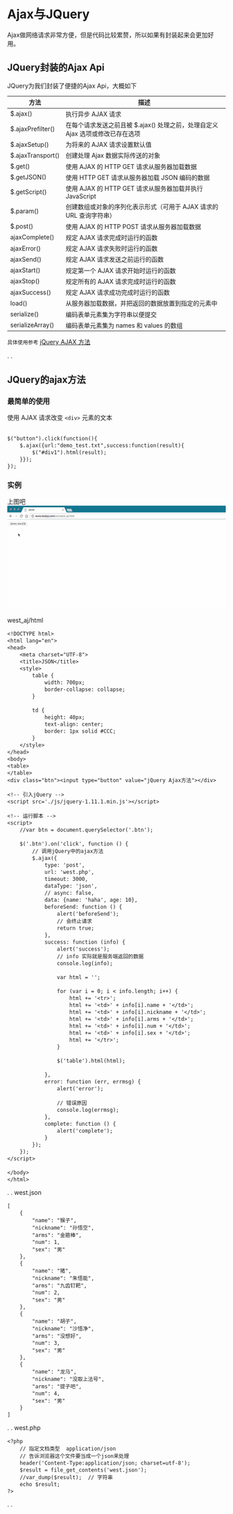 # Ajax与JQuery


Ajax做网络请求非常方便，但是代码比较累赘，所以如果有封装起来会更加好用。

## JQuery封装的Ajax Api


JQuery为我们封装了便捷的Ajax Api，大概如下


方法 |	描述
--  | ---
$.ajax()	| 执行异步 AJAX 请求
$.ajaxPrefilter() |  在每个请求发送之前且被 $.ajax() 处理之前，处理自定义 Ajax 选项或修改已存在选项
$.ajaxSetup()| 	为将来的 AJAX 请求设置默认值
$.ajaxTransport()	| 创建处理 Ajax 数据实际传送的对象
$.get()	 |  使用 AJAX 的 HTTP GET 请求从服务器加载数据
$.getJSON()| 	使用 HTTP GET 请求从服务器加载 JSON 编码的数据
$.getScript()| 	使用 AJAX 的 HTTP GET 请求从服务器加载并执行 JavaScript
$.param()| 	创建数组或对象的序列化表示形式（可用于 AJAX 请求的 URL 查询字符串）
$.post()| 	使用 AJAX 的 HTTP POST 请求从服务器加载数据
ajaxComplete()| 	规定 AJAX 请求完成时运行的函数
ajaxError()| 	规定 AJAX 请求失败时运行的函数
ajaxSend()| 	规定 AJAX 请求发送之前运行的函数
ajaxStart()| 	规定第一个 AJAX 请求开始时运行的函数
ajaxStop()| 	规定所有的 AJAX 请求完成时运行的函数
ajaxSuccess()| 	规定 AJAX 请求成功完成时运行的函数
load()| 	从服务器加载数据，并把返回的数据放置到指定的元素中
serialize()	| 编码表单元素集为字符串以便提交
serializeArray()	| 编码表单元素集为 names 和 values 的数组


`具体使用参考`  [jQuery AJAX 方法](http://www.runoob.com/jquery/jquery-ref-ajax.html)

.
.
## JQuery的ajax方法


### 最简单的使用
使用 AJAX 请求改变 `<div>` 元素的文本
```

$("button").click(function(){
    $.ajax({url:"demo_test.txt",success:function(result){
        $("#div1").html(result);
    }});
});
```

### 实例

上图吧
![](/assets/jq_aj.gif)


west_aj/html
```
<!DOCTYPE html>
<html lang="en">
<head>
    <meta charset="UTF-8">
    <title>JSON</title>
    <style>
        table {
            width: 700px;
            border-collapse: collapse;
        }

        td {
            height: 40px;
            text-align: center;
            border: 1px solid #CCC;
        }
    </style>
</head>
<body>
<table>
</table>
<div class="btn"><input type="button" value="jQuery Ajax方法"></div>

<!-- 引入jQuery -->
<script src='./js/jquery-1.11.1.min.js'></script>

<!-- 运行脚本 -->
<script>
    //var btn = document.querySelector('.btn');

    $('.btn').on('click', function () {
        // 调用jQuery中的ajax方法
        $.ajax({
            type: 'post',
            url: 'west.php',
            timeout: 3000,
            dataType: 'json',
            // async: false,
            data: {name: 'haha', age: 10},
            beforeSend: function () {
                alert('beforeSend');
                // 会终止请求
                return true;
            },
            success: function (info) {
                alert('success');
                // info 实际就是服务端返回的数据
                console.log(info);

                var html = '';

                for (var i = 0; i < info.length; i++) {
                    html += '<tr>';
                    html += '<td>' + info[i].name + '</td>';
                    html += '<td>' + info[i].nickname + '</td>';
                    html += '<td>' + info[i].arms + '</td>';
                    html += '<td>' + info[i].num + '</td>';
                    html += '<td>' + info[i].sex + '</td>';
                    html += '</tr>';
                }

                $('table').html(html);

            },
            error: function (err, errmsg) {
                alert('error');

                // 错误原因
                console.log(errmsg);
            },
            complete: function () {
                alert('complete');
            }
        });
    });
</script>

</body>
</html>

```

.
.
west.json

```
[
	{
		"name": "猴子",
		"nickname": "孙悟空",
		"arms": "金箍棒",
		"num": 1,
		"sex": "男"
	},
	{
		"name": "猪",
		"nickname": "朱悟能",
		"arms": "九齿钉耙",
		"num": 2,
		"sex": "男"
	},
	{
		"name": "胡子",
		"nickname": "沙悟净",
		"arms": "没想好",
		"num": 3,
		"sex": "男"
	},
	{
		"name": "龙马",
		"nickname": "没取上法号",
		"arms": "提子吧",
		"num": 4,
		"sex": "男"
	}
]

```
.
.
west.php
```
<?php
	// 指定文档类型  application/json
	// 告诉浏览器这个文件要当成一个json来处理
	header('Content-Type:application/json; charset=utf-8');
	$result = file_get_contents('west.json');
	//var_dump($result);  // 字符串
	echo $result;
?>

```
.
.












